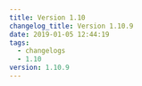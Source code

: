 ```yaml
---
title: Version 1.10
changelog_title: Version 1.10.9
date: 2019-01-05 12:44:19
tags:
  - changelogs
  - 1.10
version: 1.10.9
---
```


<script src="https://gist.github.com/spinnaker-release/8c6e6abe2a0016b823b900523e82cba1.js"/>
